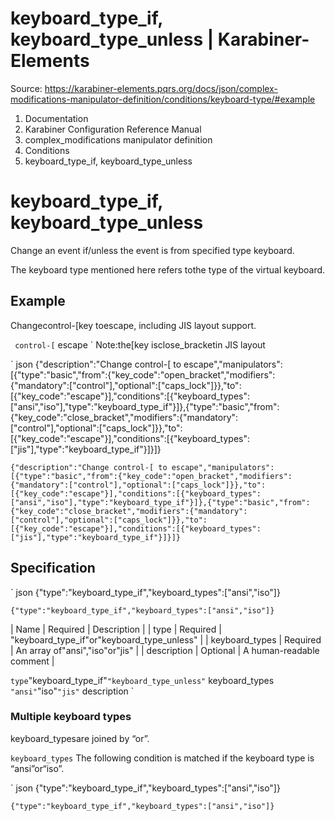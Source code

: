 # keyboard_type_if, keyboard_type_unless | Karabiner-Elements

Source: https://karabiner-elements.pqrs.org/docs/json/complex-modifications-manipulator-definition/conditions/keyboard-type/#example

1. Documentation
1. Karabiner Configuration Reference Manual
1. complex_modifications manipulator definition
1. Conditions
1. keyboard_type_if, keyboard_type_unless

# keyboard_type_if, keyboard_type_unless

Change an event if/unless the event is from specified type keyboard.

The keyboard type mentioned here refers tothe type of the virtual keyboard.

## Example

Changecontrol-[key toescape, including JIS layout support.

` control-[` escape ` Note:the[key isclose_bracketin JIS layout


` json
{"description":"Change control-[ to escape","manipulators":[{"type":"basic","from":{"key_code":"open_bracket","modifiers":{"mandatory":["control"],"optional":["caps_lock"]}},"to":[{"key_code":"escape"}],"conditions":[{"keyboard_types":["ansi","iso"],"type":"keyboard_type_if"}]},{"type":"basic","from":{"key_code":"close_bracket","modifiers":{"mandatory":["control"],"optional":["caps_lock"]}},"to":[{"key_code":"escape"}],"conditions":[{"keyboard_types":["jis"],"type":"keyboard_type_if"}]}]}

`{"description":"Change control-[ to escape","manipulators":[{"type":"basic","from":{"key_code":"open_bracket","modifiers":{"mandatory":["control"],"optional":["caps_lock"]}},"to":[{"key_code":"escape"}],"conditions":[{"keyboard_types":["ansi","iso"],"type":"keyboard_type_if"}]},{"type":"basic","from":{"key_code":"close_bracket","modifiers":{"mandatory":["control"],"optional":["caps_lock"]}},"to":[{"key_code":"escape"}],"conditions":[{"keyboard_types":["jis"],"type":"keyboard_type_if"}]}]}`
## Specification


` json
{"type":"keyboard_type_if","keyboard_types":["ansi","iso"]}


`{"type":"keyboard_type_if","keyboard_types":["ansi","iso"]}`

| Name | Required | Description |
| type | Required | "keyboard_type_if"or"keyboard_type_unless" |
| keyboard_types | Required | An array of"ansi","iso"or"jis" |
| description | Optional | A human-readable comment |

` type `"keyboard_type_if"`"keyboard_type_unless"` keyboard_types `"ansi"`"iso"`"jis"` description `
### Multiple keyboard types

keyboard_typesare joined by “or”.

` keyboard_types ` The following condition is matched if the keyboard type is “ansi”or“iso”.


` json
{"type":"keyboard_type_if","keyboard_types":["ansi","iso"]}


`{"type":"keyboard_type_if","keyboard_types":["ansi","iso"]}`